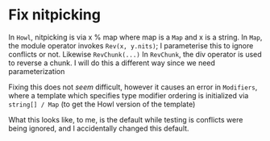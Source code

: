 # Fix nitpicking

In `Howl`, nitpicking is via x % map where map is a `Map` and x is a string.
In `Map`, the module operator invokes `Rev(x, y.nits)`; I parameterise this to ignore conflicts or not.
Likewise `RevChunk(...)`
In `RevChunk`, the div operator is used to reverse a chunk. I will do this a different way since we need parameterization

Fixing this does not *seem* difficult, however it causes an error in `Modifiers`, where a template which specifies type modifier ordering is initialized via `string[] / Map` (to get the Howl version of the template)

What this looks like, to me, is the default while testing is conflicts were being ignored, and I accidentally changed this default.
